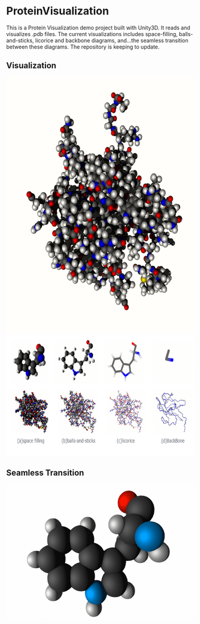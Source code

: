 # ProteinVisualization

This is a Protein Visualization demo project built with Unity3D. It reads and visualizes .pdb files. The current visualizations includes space-filling, balls-and-sticks, licorice and backbone diagrams, and...the seamless transition between these diagrams. The repository is keeping to update.
<!-- ![ProteinVisualization](https://github.com/LixiangZhao98/ProteinVisualization/blob/master/Assets/my/pic/protein1.png "diagrams")
![ProteinVisualization](https://github.com/LixiangZhao98/ProteinVisualization/blob/master/Assets/my/pic/protein2.png "space-filling") -->
## Visualization
<div align=center>
<img src="https://github.com/LixiangZhao98/ProteinVisualization/blob/master/Assets/my/pic/protein2.png" width="615" height="684"> <width="615" height="684"/>
</div>

<div align=center>
<img src="https://github.com/LixiangZhao98/ProteinVisualization/blob/master/Assets/my/pic/protein1.png" width="664" height="324"> <width="664" height="324"/>
</div>

## Seamless Transition
<div align=center>
<img src="https://github.com/LixiangZhao98/ProteinVisualization/blob/master/Assets/my/pic/transition.gif" width="640" height="360"> <width="615" height="684"/>
</div>

